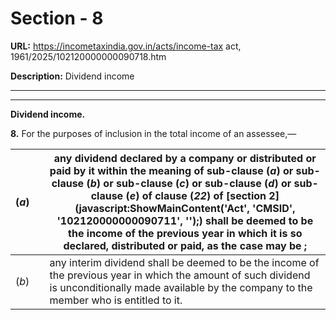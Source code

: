 # Section - 8

**URL:** https://incometaxindia.gov.in/acts/income-tax act, 1961/2025/102120000000090718.htm

**Description:** Dividend income

---

****  
  
**Dividend income.**

**8.** For the purposes of inclusion in the total income of an assessee,—

(_a_)|  |  any dividend declared by a company or distributed or paid by it within the meaning of sub-clause (_a_) or sub-clause (_b_) or sub-clause (_c_) or sub-clause (_d_) or sub-clause (_e_) of clause (_22_) of [section 2](javascript:ShowMainContent\('Act', 'CMSID', '102120000000090711', ''\);) shall be deemed to be the income of the previous year in which it is so declared, distributed or paid, as the case may be ;  
---|---|---  
(_b_)|  |  any interim dividend shall be deemed to be the income of the previous year in which the amount of such dividend is unconditionally made available by the company to the member who is entitled to it.